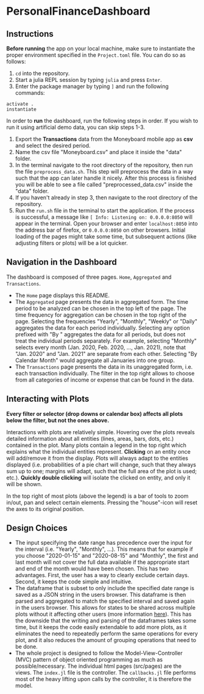 # PersonalFinanceDashboard


## Instructions

__Before running__ the app on your local machine, make sure to instantiate the proper environment specified in the `Project.toml` file. You can do so as follows:
1. `cd` into the repository.
2. Start a julia REPL session by typing `julia` and press `Enter`.
3. Enter the package manager by typing `]` and run the following commands: 
```
activate .
instantiate
```


In order to __run__ the dashboard, run the following steps in order. If you wish to run it using artificial demo data, you can skip steps 1-3.
1. Export the __Transactions__ data from the Moneyboard mobile app as __csv__ and select the desired period.  
2. Name the csv file "Moneyboard.csv" and place it inside the "data" folder.  
3. In the terminal navigate to the root directory of the repository, then run the file `preprocess_data.sh`. This step will preprocess the data in a way such that the app can later handle it nicely. After this process is finished you will be able to see a file called "preprocessed_data.csv" inside the "data" folder.  
4. If you haven't already in step 3, then navigate to the root directory of the repository.  
5. Run the `run.sh` file in the terminal to start the application. If the process is successful, a message like `[ Info: Listening on: 0.0.0.0:8050` will appear in the terminal. Open your browser and enter `localhost:8050` into the address bar of firefox, or `0.0.0.0:8050` on other browsers. Initial loading of the pages might take some time, but subsequent actions (like adjusting filters or plots) will be a lot quicker.


## Navigation in the Dashboard

The dashboard is composed of three pages. `Home`, `Aggregated` and `Transactions`. 

- The `Home` page displays this README.
- The `Aggregated` page presents the data in aggregated form. The time period to be analyzed can be chosen in the top left of the page. The time frequency for aggregation can be chosen in the top right of the page. Selecting the frequencies "Yearly", "Monthly", "Weekly" or "Daily" aggregates the data for each period individually. Selecting any option prefixed with "By " aggregates the data for all periods, but does not treat the individual periods separately. For example, selecting "Monthly" selects every month (Jan. 2020, Feb. 2020, ..., Jan. 2021), note that "Jan. 2020" and "Jan. 2021" are separate from each other. Selecting "By Calendar Month" would aggregate all Januaries into one group.
- The `Transactions` page presents the data in its unaggregated form, i.e. each transaction individually. The filter in the top right allows to choose from all categories of income or expense that can be found in the data.


## Interacting with Plots

__Every filter or selector (drop downs or calendar box) affects all plots below the filter, but not the ones above.__

Interactions with plots are relatively simple. Hovering over the plots reveals detailed information about all entities (lines, areas, bars, dots, etc.) contained in the plot. Many plots contain a legend in the top right which explains what the individual entities represent. __Clicking__ on an entity once will add/remove it from the display. Plots will always adapt to the entities displayed (i.e. probabilities of a pie chart will change, such that they always sum up to one; margins will adapt, such that the full area of the plot is used; etc.). __Quickly double clicking__ will isolate the clicked on entity, and only it will be shown. 

In the top right of most plots (above the legend) is a bar of tools to zoom in/out, pan and select certain elements. Pressing the "house"-icon will reset the axes to its original position.


## Design Choices

- The input specifying the date range has precedence over the input for the interval (i.e. "Yearly", "Monthly", ...). This means that for example if you choose \"2020-01-15\" and \"2020-08-15\" and \"Monthly\", the first and last month will not cover the full data available if the appropriate start and end of the month would have been chosen. This has two advantages. First, the user has a way to clearly exclude certain days. Second, it keeps the code simple and intuitive.
- The dataframe that is subset to only include the specified date range is saved as a JSON string in the users browser. This dataframe is then parsed and aggregated to match the specified interval and saved again in the users browser. This allows for states to be shared across multiple plots without it affecting other users (more information [here](https://dash-julia.plotly.com/sharing-data-between-callbacks)). This has the downside that the writing and parsing of the dataframes takes some time, but it keeps the code easily extendable to add more plots, as it eliminates the need to repeatedly perform the same operations for every plot, and it also reduces the amount of grouping operations that need to be done.
- The whole project is designed to follow the Model-View-Controller (MVC) pattern of object oriented programming as much as possible/necessary. The individual html pages (src/pages) are the views. The `index.jl` file is the controller. The `callbacks.jl` file performs most of the heavy lifting upon calls by the controller, it is therefore the model.